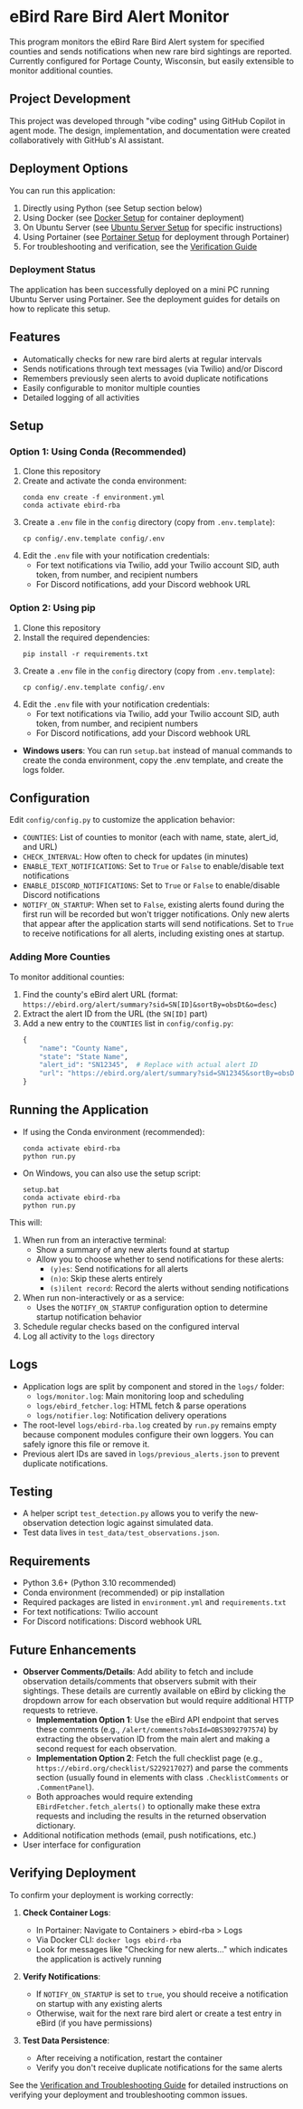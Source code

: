 # eBird Rare Bird Alert Monitor

This program monitors the eBird Rare Bird Alert system for specified counties and sends notifications when new rare bird sightings are reported. Currently configured for Portage County, Wisconsin, but easily extensible to monitor additional counties.

## Project Development

This project was developed through "vibe coding" using GitHub Copilot in agent mode. The design, implementation, and documentation were created collaboratively with GitHub's AI assistant.

## Deployment Options

You can run this application:
1. Directly using Python (see Setup section below)
2. Using Docker (see [Docker Setup](DOCKER.md) for container deployment)
3. On Ubuntu Server (see [Ubuntu Server Setup](UBUNTU.md) for specific instructions)
4. Using Portainer (see [Portainer Setup](PORTAINER.md) for deployment through Portainer)
5. For troubleshooting and verification, see the [Verification Guide](VERIFICATION.md)

### Deployment Status

The application has been successfully deployed on a mini PC running Ubuntu Server using Portainer. See the deployment guides for details on how to replicate this setup.

## Features

- Automatically checks for new rare bird alerts at regular intervals
- Sends notifications through text messages (via Twilio) and/or Discord
- Remembers previously seen alerts to avoid duplicate notifications
- Easily configurable to monitor multiple counties
- Detailed logging of all activities

## Setup

### Option 1: Using Conda (Recommended)

1. Clone this repository
2. Create and activate the conda environment:
   ```
   conda env create -f environment.yml
   conda activate ebird-rba
   ```
3. Create a `.env` file in the `config` directory (copy from `.env.template`):
   ```
   cp config/.env.template config/.env
   ```
4. Edit the `.env` file with your notification credentials:
   - For text notifications via Twilio, add your Twilio account SID, auth token, from number, and recipient numbers
   - For Discord notifications, add your Discord webhook URL

### Option 2: Using pip

1. Clone this repository
2. Install the required dependencies:
   ```
   pip install -r requirements.txt
   ```
3. Create a `.env` file in the `config` directory (copy from `.env.template`):
   ```
   cp config/.env.template config/.env
   ```
4. Edit the `.env` file with your notification credentials:
   - For text notifications via Twilio, add your Twilio account SID, auth token, from number, and recipient numbers
   - For Discord notifications, add your Discord webhook URL

- **Windows users**: You can run `setup.bat` instead of manual commands to create the conda environment, copy the .env template, and create the logs folder.

## Configuration

Edit `config/config.py` to customize the application behavior:

- `COUNTIES`: List of counties to monitor (each with name, state, alert_id, and URL)
- `CHECK_INTERVAL`: How often to check for updates (in minutes)
- `ENABLE_TEXT_NOTIFICATIONS`: Set to `True` or `False` to enable/disable text notifications
- `ENABLE_DISCORD_NOTIFICATIONS`: Set to `True` or `False` to enable/disable Discord notifications
- `NOTIFY_ON_STARTUP`: When set to `False`, existing alerts found during the first run will be recorded but won't trigger notifications. Only new alerts that appear after the application starts will send notifications. Set to `True` to receive notifications for all alerts, including existing ones at startup.

### Adding More Counties

To monitor additional counties:

1. Find the county's eBird alert URL (format: `https://ebird.org/alert/summary?sid=SN[ID]&sortBy=obsDt&o=desc`)
2. Extract the alert ID from the URL (the `SN[ID]` part)
3. Add a new entry to the `COUNTIES` list in `config/config.py`:
   ```python
   {
       "name": "County Name",
       "state": "State Name",
       "alert_id": "SN12345",  # Replace with actual alert ID
       "url": "https://ebird.org/alert/summary?sid=SN12345&sortBy=obsDt&o=desc"
   }
   ```

## Running the Application

- If using the Conda environment (recommended):
  ```
  conda activate ebird-rba
  python run.py
  ```
- On Windows, you can also use the setup script:
  ```
  setup.bat
  conda activate ebird-rba
  python run.py
  ```

This will:
1. When run from an interactive terminal:
   - Show a summary of any new alerts found at startup
   - Allow you to choose whether to send notifications for these alerts:
     - `(y)es`: Send notifications for all alerts
     - `(n)o`: Skip these alerts entirely
     - `(s)ilent record`: Record the alerts without sending notifications
2. When run non-interactively or as a service:
   - Uses the `NOTIFY_ON_STARTUP` configuration option to determine startup notification behavior
3. Schedule regular checks based on the configured interval
4. Log all activity to the `logs` directory

## Logs

- Application logs are split by component and stored in the `logs/` folder:
  - `logs/monitor.log`: Main monitoring loop and scheduling
  - `logs/ebird_fetcher.log`: HTML fetch & parse operations
  - `logs/notifier.log`: Notification delivery operations
- The root-level `logs/ebird-rba.log` created by `run.py` remains empty because component modules configure their own loggers. You can safely ignore this file or remove it.
- Previous alert IDs are saved in `logs/previous_alerts.json` to prevent duplicate notifications.

## Testing

- A helper script `test_detection.py` allows you to verify the new‐observation detection logic against simulated data.
- Test data lives in `test_data/test_observations.json`.

## Requirements

- Python 3.6+ (Python 3.10 recommended)
- Conda environment (recommended) or pip installation
- Required packages are listed in `environment.yml` and `requirements.txt`
- For text notifications: Twilio account
- For Discord notifications: Discord webhook URL

## Future Enhancements

- **Observer Comments/Details**: Add ability to fetch and include observation details/comments that observers submit with their sightings. These details are currently available on eBird by clicking the dropdown arrow for each observation but would require additional HTTP requests to retrieve.
  - **Implementation Option 1**: Use the eBird API endpoint that serves these comments (e.g., `/alert/comments?obsId=OBS3092797574`) by extracting the observation ID from the main alert and making a second request for each observation.
  - **Implementation Option 2**: Fetch the full checklist page (e.g., `https://ebird.org/checklist/S229217027`) and parse the comments section (usually found in elements with class `.ChecklistComments` or `.CommentPanel`).
  - Both approaches would require extending `EBirdFetcher.fetch_alerts()` to optionally make these extra requests and including the results in the returned observation dictionary.
- Additional notification methods (email, push notifications, etc.)
- User interface for configuration

## Verifying Deployment

To confirm your deployment is working correctly:

1. **Check Container Logs**:
   - In Portainer: Navigate to Containers > ebird-rba > Logs
   - Via Docker CLI: `docker logs ebird-rba`
   - Look for messages like "Checking for new alerts..." which indicates the application is actively running

2. **Verify Notifications**:
   - If `NOTIFY_ON_STARTUP` is set to `true`, you should receive a notification on startup with any existing alerts
   - Otherwise, wait for the next rare bird alert or create a test entry in eBird (if you have permissions)

3. **Test Data Persistence**:
   - After receiving a notification, restart the container
   - Verify you don't receive duplicate notifications for the same alerts

See the [Verification and Troubleshooting Guide](VERIFICATION.md) for detailed instructions on verifying your deployment and troubleshooting common issues.